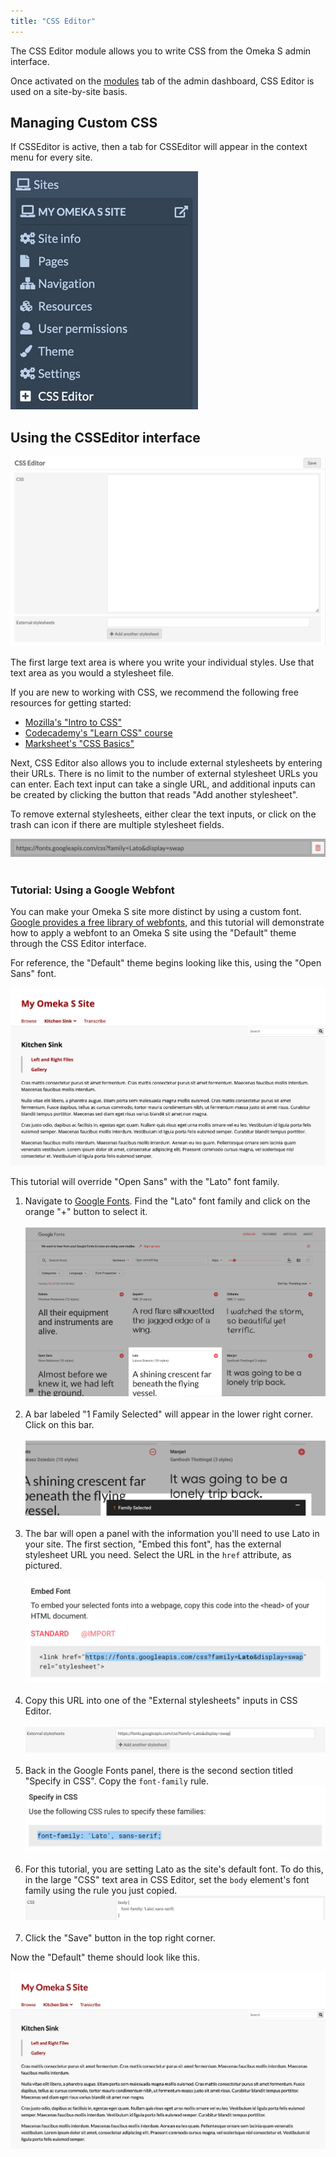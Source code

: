 ```yaml
---
title: "CSS Editor"
---
```


The CSS Editor module allows you to write CSS from the Omeka S admin interface.

Once activated on the [modules](https://omeka.org/s/docs/user-manual/modules/) tab of the admin dashboard, CSS Editor is used on a site-by-site basis.

## Managing Custom CSS

If CSSEditor is active, then a tab for CSSEditor will appear in the context menu for every site.

![Screenshot of Omeka S site context menu witth CSS Editor navigation item highlighted.](../modules/modulesfiles/csseditor_contextmenu.jpg)

## Using the CSSEditor interface

![Screenshot of CSS Editor module interface.](../modules/modulesfiles/csseditor_interface.jpg)

The first large text area is where you write your individual styles. Use that text area as you would a stylesheet file. 

If you are new to working with CSS, we recommend the following free resources for getting started:

* [Mozilla's "Intro to CSS"](https://learning.mozilla.org/en-US/activities/intermediate-web-lit/)
* [Codecademy's "Learn CSS" course](https://www.codecademy.com/learn/learn-css)
* [Marksheet's "CSS Basics"](https://marksheet.io/css-basics.html)

Next, CSS Editor also allows you to include external stylesheets by entering their URLs. There is no limit to the number of external stylesheet URLs you can enter. Each text input can take a single URL, and additional inputs can be created by clicking the button that reads "Add another stylesheet".

To remove external stylesheets, either clear the text inputs, or click on the trash can icon if there are multiple stylesheet fields.

![Screenshot of CSS Editor module interface, cropped to focus on external stylesheet field with remove button (trash can icon) highlighted.](../modules/modulesfiles/csseditor_remove.jpg) <br><br>

### Tutorial: Using a Google Webfont

You can make your Omeka S site more distinct by using a custom font. [Google provides a free library of webfonts](https://fonts.google.com/), and this tutorial will demonstrate how to apply a webfont to an Omeka S site using the "Default" theme through the CSS Editor interface.

For reference, the "Default" theme begins looking like this, using the "Open Sans" font.

![Screenshot of Omeka S site with "Default" theme. All the text us using "Open Sans".](../modules/modulesfiles/csseditor_before.jpg)

This tutorial will override "Open Sans" with the "Lato" font family.

1. Navigate to [Google Fonts](https://fonts.google.com/). Find the "Lato" font family and click on the orange "+" button to select it. <br><br>
  ![Google Fonts main page with "Lato" font family highlighted](../modules/modulesfiles/csseditor_tutorial1.jpg) <br><br>
2. A bar labeled "1 Family Selected" will appear in the lower right corner. Click on this bar. <br><br>
  ![Cropped view of Google Fonts page with selected font family bar highlighted](../modules/modulesfiles/csseditor_tutorial2.jpg) <br><br>
3. The bar will open a panel with the information you'll need to use Lato in your site. The first section, "Embed this font", has the external stylesheet URL you need. Select the URL in the `href` attribute, as pictured. <br><br>
  ![Screenshot of "Embed this font" section with external stylesheet url ("https://fonts.googleapis.com/css?family=Lato&display=swap") highlighted.](../modules/modulesfiles/csseditor_tutorial3.jpg) <br><br>
4. Copy this URL into one of the "External stylesheets" inputs in CSS Editor. <br><br>
  ![Screenshot of CSS Editor module interface, cropped to focus on external stylesheet field with pasted stylesheet url.](../modules/modulesfiles/csseditor_tutorial4.jpg) <br><br>
5. Back in the Google Fonts panel, there is the second section titled "Specify in CSS". Copy the `font-family` rule.
  ![Screenshot of "Specify in CSS" section with font-family rule ("font-family: 'Lato', sans-serif;") highlighted.](../modules/modulesfiles/csseditor_tutorial5.jpg) <br><br>
6. For this tutorial, you are setting Lato as the site's default font. To do this, in the large "CSS" text area in CSS Editor, set the `body` element's font family using the rule you just copied.
  ![Screenshot of CSS Editor module interface, cropped to focus on CSS text area with pasted body font-family rule ('body {font-family: "Lato", sans-serif;}').](../modules/modulesfiles/csseditor_tutorial6.jpg) <br><br>
7. Click the "Save" button in the top right corner.

Now the "Default" theme should look like this.

![Screenshot of Omeka S site with "Default" theme. All the text us using "Lato".](../modules/modulesfiles/csseditor_after.jpg)

